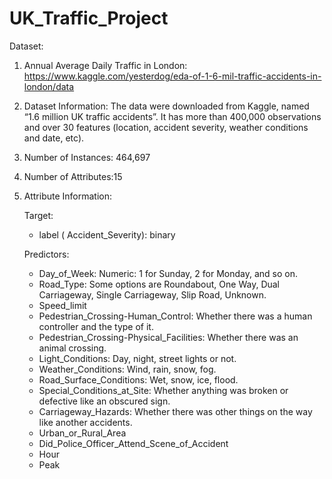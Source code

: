 # UK_Traffic_Project

Dataset:

1. Annual Average Daily Traffic in London:
https://www.kaggle.com/yesterdog/eda-of-1-6-mil-traffic-accidents-in-london/data

2. Dataset Information:
The data were downloaded from Kaggle, named “1.6 million UK traffic accidents”. 
It has more than 400,000 observations and over 30 features 
(location, accident severity, weather conditions and date, etc).

3. Number of Instances: 464,697

4. Number of Attributes:15

5. Attribute Information:

    Target:
      - label ( Accident_Severity): binary
 
    Predictors:
      - Day_of_Week: Numeric: 1 for Sunday, 2 for Monday, and so on.
      - Road_Type: Some options are Roundabout, One Way, Dual Carriageway, Single Carriageway, Slip Road, Unknown.
      - Speed_limit
      - Pedestrian_Crossing-Human_Control: Whether there was a human controller and the type of it.
      - Pedestrian_Crossing-Physical_Facilities: Whether there was an animal crossing.
      - Light_Conditions: Day, night, street lights or not.
      - Weather_Conditions: Wind, rain, snow, fog.
      - Road_Surface_Conditions: Wet, snow, ice, flood.
      - Special_Conditions_at_Site: Whether anything was broken or defective like an obscured sign.
      - Carriageway_Hazards: Whether there was other things on the way like another accidents.
      - Urban_or_Rural_Area
      - Did_Police_Officer_Attend_Scene_of_Accident
      - Hour
      - Peak

